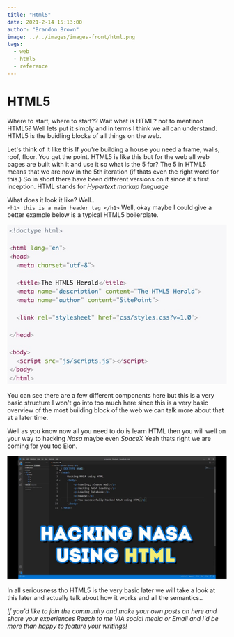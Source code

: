 ```yaml
---
title: "Html5"
date: 2021-2-14 15:13:00
author: "Brandon Brown"
image: ../../images/images-front/html.png
tags:
  - web
  - html5
  - reference
---
```



# HTML5

Where to start, where to start?? Wait what is HTML? not to mentinon HTML5? Well lets put it simply and in terms I think we all can understand. HTML5 is the buidling blocks of all things on the web.

Let's think of it like this If you're building a house you need a frame, walls, roof, floor. You get the point. HTML5 is like this but for the web all web pages are built with it and use it so what is the 5 for? The 5 in HTML5 means that we are now in the 5th iteration (if thats even the right word for this.) So in short there have been different versions on it since it's first inception. HTML stands for *Hypertext markup language*

What does it look it like? Well.. <br>
`<h1> this is a main header tag </h1>`
Well, okay maybe I could give a better example below is a typical HTML5 boilerplate.

![picture of html5 skeleton code](../../images/images-md/html5-boilerplate.jpeg)

You can see there are a few different components here but this is a very basic structure I won't go into too much here since this is a very basic overview of the most building block of the web we can talk more about that at a later time. 

Well as you know now all you need to do is learn HTML then you will well on your way to hacking *Nasa* maybe even *SpaceX* Yeah thats right we are coming for you too Elon. 

![meme of drake saying learn html to hack nasa](../../images/images-md/hack-nasa.jpg)

In all seriousness tho HTML5 is the very basic later we will take a look at this later and actually talk about how it works and all the semantics..

*If you'd like to join the community and make your own posts on here and share your experiences Reach to me VIA social media or Email and I'd be more than happy to feature your writings!*